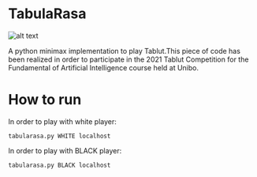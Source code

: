 # TabulaRasa
![alt text](https://i.pinimg.com/474x/61/55/c7/6155c7e9b569245a3dea0fc8028c31f3--easter-island-art-design.jpg)

A python minimax implementation to play Tablut.This piece of code has been realized in order to participate in the 2021 Tablut Competition for the Fundamental of Artificial Intelligence course held at Unibo.

# How to run

In order to play with white player:
```
tabularasa.py WHITE localhost
```
  
In order to play with BLACK player:
```
tabularasa.py BLACK localhost
```

